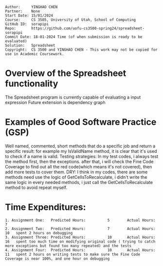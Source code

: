```
Author:     YINGHAO CHEN
Partner:    None
Start Date: 15/01/2024
Course:     CS 3505, University of Utah, School of Computing
GitHub ID:  sorapipi
Repo:       https://github.com/uofu-cs3500-spring24/spreadsheet-sorapipi
Commit Date: 18-01-2024 Time (of when submission is ready to be evaluated)
Solution:   Spreadsheet
Copyright:  CS 3500 and YINGHAO CHEN - This work may not be copied for use in Academic Coursework.
```

# Overview of the Spreadsheet functionality

The Spreadsheet program is currently capable of evaluating a input expression  Future extension is dependency graph

# Examples of Good Software Practice (GSP)
Well named, commented, short methods that do a specific job and return a specific result: for example my IsValidName method, it is clear that it's used to check if a name is valid.
Testing strategies: In my test codes, i always test the method first, then the exceptions. after that, i will check the Fine Code Coverage to find out all the red code(which means it's not covered), then add more tests to cover them.
DRY: I think in my codes, there are some methods need use the logic of GetCellsToRecalculate, i didn't write the same logic in every needed methods, i just call the GetCellsToRecalculate method to avoid repeat myself.


# Time Expenditures:

    1. Assignment One:   Predicted Hours:          5        Actual Hours:   7
    2. Assignment Two:   Predicted Hours:          7        Actual Hours:   10   spent 2 hours on debugging
    3. Assignment Three: Predicted Hours:          10       Actual Hours:   16   spent too much time on modifying original code ( trying to catch more exceptions but found too many repeated) and the tests
    4. Assignment Four:  Predicted Hours:          10       Actual Hours:   11   spent 2 hours on writing tests to make sure the Fine Code Coverage is near 100%, and one hour on debugging